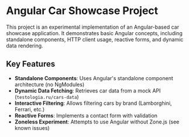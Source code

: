 # Angular Car Showcase Project

This project is an experimental implementation of an Angular-based car showcase application. It demonstrates basic Angular concepts, including standalone components, HTTP client usage, reactive forms, and dynamic data rendering.

## Key Features

- **Standalone Components**: Uses Angular's standalone component architecture (no NgModules)
- **Dynamic Data Fetching**: Retrieves car data from a mock API (`testologia.ru/cars-data`)
- **Interactive Filtering**: Allows filtering cars by brand (Lamborghini, Ferrari, etc.)
- **Reactive Forms**: Implements a contact form with validation
- **Zoneless Experiment**: Attempts to use Angular without Zone.js (see known issues)